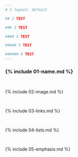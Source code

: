 ```yaml
---
# 1 layout: default

## 2 TEST

### 3 TEST

#### 4 TEST

##### 5 TEST

###### 6 TEST 
---
```


### {% include 01-name.md %}

<br>

{% include 02-image.md %}

<br>

{% include 03-links.md %}

<br>

{% include 04-lists.md %}

<br>

{% include 05-emphasis.md %}